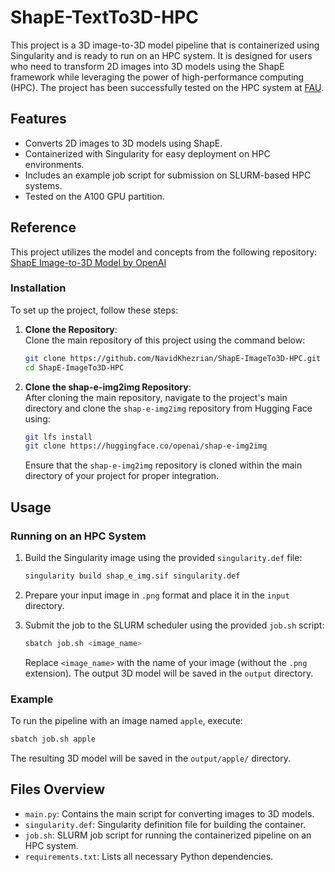 
# ShapE-TextTo3D-HPC

This project is a 3D image-to-3D model pipeline that is containerized using Singularity and is ready to run on an HPC system. It is designed for users who need to transform 2D images into 3D models using the ShapE framework while leveraging the power of high-performance computing (HPC). The project has been successfully tested on the HPC system at [FAU](https://hpc.fau.de/).

## Features
- Converts 2D images to 3D models using ShapE.
- Containerized with Singularity for easy deployment on HPC environments.
- Includes an example job script for submission on SLURM-based HPC systems.
- Tested on the A100 GPU partition.

## Reference
This project utilizes the model and concepts from the following repository:
[ShapE Image-to-3D Model by OpenAI](https://huggingface.co/openai/shap-e-img2img)

### Installation

To set up the project, follow these steps:

1. **Clone the Repository**:  
   Clone the main repository of this project using the command below:

   ```bash
   git clone https://github.com/NavidKhezrian/ShapE-ImageTo3D-HPC.git
   cd ShapE-ImageTo3D-HPC
   ```

2. **Clone the shap-e-img2img Repository**:  
   After cloning the main repository, navigate to the project's main directory and clone the `shap-e-img2img` repository from Hugging Face using:

   ```bash
   git lfs install
   git clone https://huggingface.co/openai/shap-e-img2img
   ```

   Ensure that the `shap-e-img2img` repository is cloned within the main directory of your project for proper integration.


## Usage

### Running on an HPC System
1. Build the Singularity image using the provided `singularity.def` file:
    ```bash
    singularity build shap_e_img.sif singularity.def
    ```

2. Prepare your input image in `.png` format and place it in the `input` directory.

3. Submit the job to the SLURM scheduler using the provided `job.sh` script:
    ```bash
    sbatch job.sh <image_name>
    ```
   Replace `<image_name>` with the name of your image (without the `.png` extension). The output 3D model will be saved in the `output` directory.

### Example
To run the pipeline with an image named `apple`, execute:
```bash
sbatch job.sh apple
```
The resulting 3D model will be saved in the `output/apple/` directory.

## Files Overview
- `main.py`: Contains the main script for converting images to 3D models.
- `singularity.def`: Singularity definition file for building the container.
- `job.sh`: SLURM job script for running the containerized pipeline on an HPC system.
- `requirements.txt`: Lists all necessary Python dependencies.



